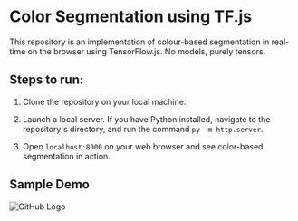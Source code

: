 # Color Segmentation using TF.js
This repository is an implementation of colour-based segmentation in real-time on the browser using TensorFlow.js. No models, purely tensors.

## Steps to run:

1. Clone the repository on your local machine.
   
2. Launch a local server. If you have Python installed, navigate to the repository's directory, and run the command ```py -m http.server```.
   
3. Open ```localhost:8000``` on your web browser and see color-based segmentation in action.

## Sample Demo
![GitHub Logo](color-segmentation-tfjs.gif)
